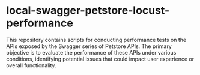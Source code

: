 # local-swagger-petstore-locust-performance
This repository contains scripts for conducting performance tests on the APIs exposed by the Swagger series of Petstore APIs. The primary objective is to evaluate the performance of these APIs under various conditions, identifying potential issues that could impact user experience or overall functionality.
